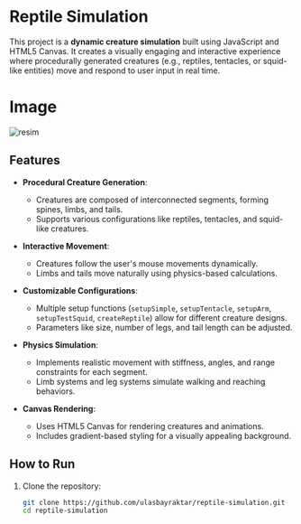 # Reptile Simulation

This project is a **dynamic creature simulation** built using JavaScript and HTML5 Canvas. It creates a visually engaging and interactive experience where procedurally generated creatures (e.g., reptiles, tentacles, or squid-like entities) move and respond to user input in real time.

# Image

![resim](https://github.com/user-attachments/assets/83b6c6ab-9599-4ee9-a03b-0dab3dac8d3c)



## Features

- **Procedural Creature Generation**:
  - Creatures are composed of interconnected segments, forming spines, limbs, and tails.
  - Supports various configurations like reptiles, tentacles, and squid-like creatures.

- **Interactive Movement**:
  - Creatures follow the user's mouse movements dynamically.
  - Limbs and tails move naturally using physics-based calculations.

- **Customizable Configurations**:
  - Multiple setup functions (`setupSimple`, `setupTentacle`, `setupArm`, `setupTestSquid`, `createReptile`) allow for different creature designs.
  - Parameters like size, number of legs, and tail length can be adjusted.

- **Physics Simulation**:
  - Implements realistic movement with stiffness, angles, and range constraints for each segment.
  - Limb systems and leg systems simulate walking and reaching behaviors.

- **Canvas Rendering**:
  - Uses HTML5 Canvas for rendering creatures and animations.
  - Includes gradient-based styling for a visually appealing background.

## How to Run

1. Clone the repository:
   ```bash
   git clone https://github.com/ulasbayraktar/reptile-simulation.git
   cd reptile-simulation
